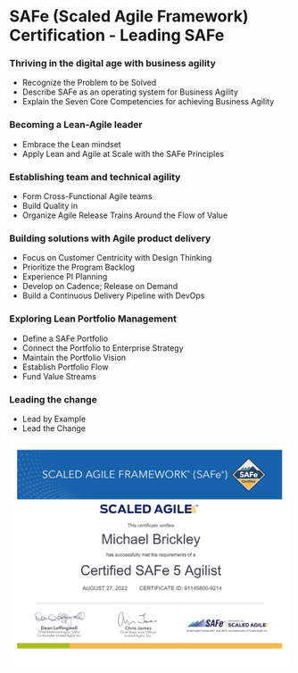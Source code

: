 # SAFe (Scaled Agile Framework) Certification - Leading SAFe

### Thriving in the digital age with business agility

* Recognize the Problem to be Solved
* Describe SAFe as an operating system for Business Agility
* Explain the Seven Core Competencies for achieving Business Agility

### Becoming a Lean-Agile leader

* Embrace the Lean mindset
* Apply Lean and Agile at Scale with the SAFe Principles

### Establishing team and technical agility

* Form Cross-Functional Agile teams
* Build Quality in
* Organize Agile Release Trains Around the Flow of Value

### Building solutions with Agile product delivery 

* Focus on Customer Centricity with Design Thinking
* Prioritize the Program Backlog
* Experience PI Planning
* Develop on Cadence; Release on Demand
* Build a Continuous Delivery Pipeline with DevOps

### Exploring Lean Portfolio Management

* Define a SAFe Portfolio
* Connect the Portfolio to Enterprise Strategy
* Maintain the Portfolio Vision
* Establish Portfolio Flow
* Fund Value Streams

### Leading the change

* Lead by Example
* Lead the Change

![alt text](https://github.com/mhbrickley/agile_certification/blob/main/certification.jpg)

